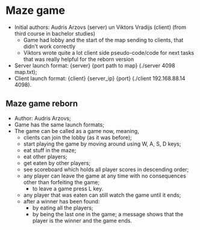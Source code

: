 # Maze game
  - Initial authors: Audris Arzovs (server) un Viktors Vradijs (client) (from third course in bachelor studies)
    - Game had lobby and the start of the map sending to clients, that didn't work correctly
    - Viktors wrote quite a lot client side pseudo-code/code for next tasks that was really helpful for the reborn version
  - Server launch format: {server} {port path to map} (./server 4098 map.txt);
  - Client launch format: {client} {server_ip} {port} (./client 192.168.88.14 4098).

## Maze game reborn
  - Author: Audris Arzovs;
  - Game has the same launch formats;
  - The game can be called as a game now, meaning, 
    - clients can join the lobby (as it was before);
    - start playing the game by moving around using W, A, S, D keys;
    - eat stuff in the maze;
    - eat other players;
    - get eaten by other players;
    - see scoreboard which holds all player scores in descending order;
    - any player can leave the game at any time with no consequences other than forfeiting the game;
      - to leave a game press L key.
    - any player that was eaten can still watch the game until it ends;
    - after a winner has been found:
      - by eating all the players;
      - by being the last one in the game;
      a message shows that the player is the winner and the game ends.